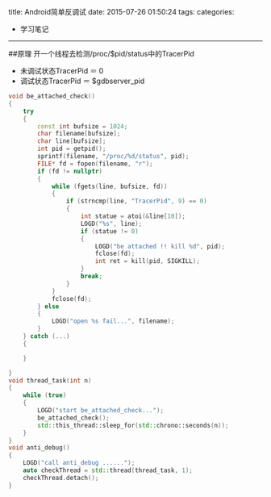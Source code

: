 title: Android简单反调试
date: 2015-07-26 01:50:24
tags:
categories:
  - 学习笔记
---

##原理
开一个线程去检测/proc/$pid/status中的TracerPid

- 未调试状态TracerPid ＝ 0
- 调试状态TracerPid ＝ $gdbserver_pid


```cpp
void be_attached_check()
{
	try
	{
		const int bufsize = 1024;
		char filename[bufsize];
		char line[bufsize];
		int pid = getpid();
		sprintf(filename, "/proc/%d/status", pid);
		FILE* fd = fopen(filename, "r");
		if (fd != nullptr)
		{
			while (fgets(line, bufsize, fd))
			{
				if (strncmp(line, "TracerPid", 9) == 0)
				{
					int statue = atoi(&line[10]);
					LOGD("%s", line);
					if (statue != 0)
					{
						LOGD("be attached !! kill %d", pid);
						fclose(fd);
						int ret = kill(pid, SIGKILL);
					}
					break;
				}
			}
			fclose(fd);
		} else
		{
			LOGD("open %s fail...", filename);
		}
	} catch (...)
	{

	}

}
void thread_task(int n)
{
	while (true)
	{
		LOGD("start be_attached_check...");
		be_attached_check();
		std::this_thread::sleep_for(std::chrono::seconds(n));
	}
}
void anti_debug()
{
	LOGD("call anti_debug ......");
	auto checkThread = std::thread(thread_task, 1);
	checkThread.detach();
}
```